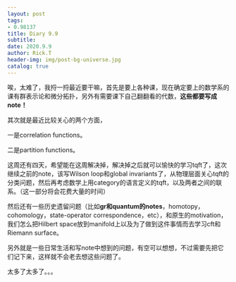```yaml
---
layout: post
tags: 
- 0.98137
title: Diary 9.9
subtitle: 
date: 2020.9.9
author: Rick.T
header-img: img/post-bg-universe.jpg
catalog: true
---
```


唉，太难了，我捋一捋最近要干嘛，首先是要上各种课，现在确定要上的数学系的课有群表示论和微分拓扑，另外有需要课下自己翻翻看的代数，**这些都要写成note！**

其次就是最近比较关心的两个方面，

一是correlation functions。

二是partition functions。

这周还有四天，希望能在这周解决掉，解决掉之后就可以愉快的学习tqft了，这次继续之前的note，该写Wilson loop和global invariants了，从物理层面关心tqft的分类问题，然后再考虑数学上用category的语言定义的tqft，以及两者之间的联系。（这一部分将会花费大量的时间）

然后还有一些历史遗留问题（比如**gr和quantum的notes**，homotopy，cohomology，state-operator correspondence，etc），和原生的motivation，我们怎么把Hilbert space放到manifold上以及为了做到这件事情而去学习cft和Riemann surface。

另外就是一些日常生活和写note中想到的问题，有空可以想想，不过需要先把它们记下来，这样就不会老去想这些问题了。

太多了太多了。。。
















